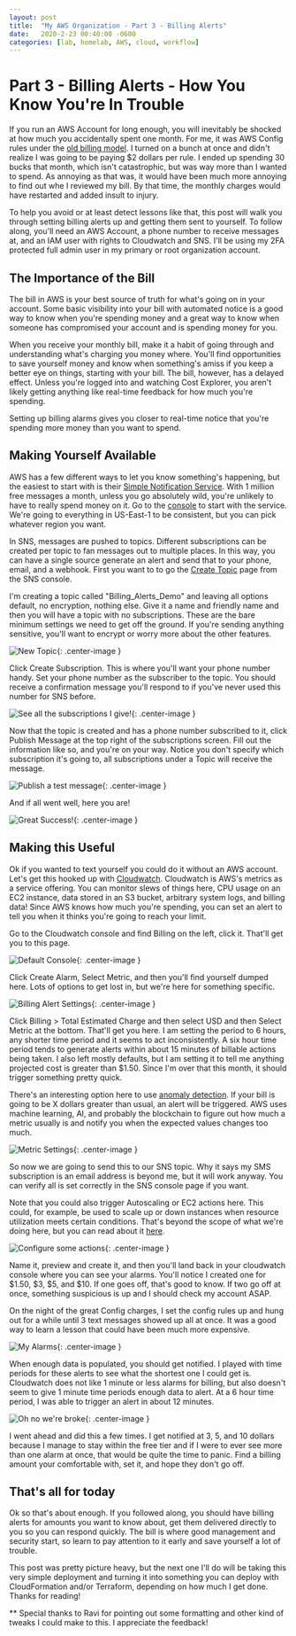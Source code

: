 ```yaml
---
layout: post
title:  "My AWS Organization - Part 3 - Billing Alerts"
date:   2020-2-23 00:40:00 -0600
categories: [lab, homelab, AWS, cloud, workflow]
---
```


# Part 3 - Billing Alerts - How You Know You're In Trouble

If you run an AWS Account for long enough, you will inevitably be shocked at how much you accidentally spent one month. For me, it was AWS Config rules under the [old billing model](https://aws.amazon.com/blogs/aws/new-updated-pay-per-use-pricing-model-for-aws-config-rules/). I turned on a bunch at once and didn't realize I was going to be paying $2 dollars per rule. I ended up spending 30 bucks that month, which isn't catastrophic, but was way more than I wanted to spend. As annoying as that was, it would have been much more annoying to find out whe I reviewed my bill. By that time, the monthly charges would have restarted and added insult to injury.  

To help you avoid or at least detect lessons like that, this post will walk you through setting billing alerts up and getting them sent to yourself. To follow along, you'll need an AWS Account, a phone number to receive messages at, and an IAM user with rights to Cloudwatch and SNS. I'll be using my 2FA protected full admin user in my primary or root organization account.


## The Importance of the Bill

The bill in AWS is your best source of truth for what's going on in your account. Some basic visibility into your bill with automated notice is a good way to know when you're spending money and a great way to know when someone has compromised your account and is spending money for you. 

When you receive your monthly bill, make it a habit of going through and understanding what's charging you money where. You'll find opportunities to save yourself money and know when something's amiss if you keep a better eye on things, starting with your bill. The bill, however, has a delayed effect. Unless you're logged into and watching Cost Explorer, you aren't likely getting anything like real-time feedback for how much you're spending. 

Setting up billing alarms gives you closer to real-time notice that you're spending more money than you want to spend.

## Making Yourself Available

AWS has a few different ways to let you know something's happening, but the easiest to start with is their [Simple Notification Service](https://aws.amazon.com/sns/). With 1 million free messages a month, unless you go absolutely wild, you're unlikely to have to really spend money on it. Go to the [console](https://us-east-1.console.aws.amazon.com/sns/v3/home) to start with the service. We're going to everything in US-East-1 to be consistent, but you can pick whatever region you want.

In SNS, messages are pushed to topics. Different subscriptions can be created per topic to fan messages out to multiple places. In this way, you can have a single source generate an alert and send that to your phone, email, and a webhook. First you want to to go the [Create Topic](https://console.aws.amazon.com/sns/v3/home?region=us-east-1#/create-topic) page from the SNS console.

I'm creating a topic called "Billing_Alerts_Demo" and leaving all options default, no encryption, nothing else. Give it a name and friendly name and then you will have a topic with no subscriptions. These are the bare minimum settings we need to get off the ground. If you're sending anything sensitive, you'll want to encrypt or worry more about the other features. 

![New Topic]({{site.url}}/images/new_topic.png){: .center-image }


Click Create Subscription. This is where you'll want your phone number handy. Set your phone number as the subscriber to the topic. You should receive a confirmation message you'll respond to if you've never used this number for SNS before. 

![See all the subscriptions I give!]({{site.url}}/images/sns_subscription.png){: .center-image }


Now that the topic is created and has a phone number subscribed to it, click Publish Message at the top right of the subscriptions screen. Fill out the information like so, and you're on your way. Notice you don't specify which subscription it's going to, all subscriptions under a Topic will receive the message.  

![Publish a test message]({{site.url}}/images/test_publish.png){: .center-image }


And if all went well, here you are!

![Great Success!]({{site.url}}/images/text.png){: .center-image }


## Making this Useful

Ok if you wanted to text yourself you could do it without an AWS account. Let's get this hooked up with [Cloudwatch](https://aws.amazon.com/cloudwatch/). Cloudwatch is AWS's metrics as a service offering. You can monitor slews of things here, CPU usage on an EC2 instance, data stored in an S3 bucket, arbitrary system logs, and billing data! Since AWS knows how much you're spending, you can set an alert to tell you when it thinks you're going to reach your limit. 

Go to the Cloudwatch console and find Billing on the left, click it. That'll get you to this page. 

![Default Console]({{site.url}}/images/billing0.png){: .center-image }


Click Create Alarm, Select Metric, and then you'll find yourself dumped here. Lots of options to get lost in, but we're here for something specific. 

![Billing Alert Settings]({{site.url}}/images/billing1.png){: .center-image }


Click Billing > Total Estimated Charge and then select USD and then Select Metric at the bottom. That'll get you here. I am setting the period to 6 hours, any shorter time period and it seems to act inconsistently. A six hour time period tends to generate alerts within about 15 minutes of billable actions being taken. I also left mostly defaults, but I am setting it to tell me anything projected cost is greater than $1.50. Since I'm over that this month, it should trigger something pretty quick.

There's an interesting option here to use [anomaly detection](https://aws.amazon.com/blogs/aws/new-amazon-cloudwatch-anomaly-detection/). If your bill is going to be X dollars greater than usual, an alert will be triggered. AWS uses machine learning, AI, and probably the blockchain to figure out how much a metric usually is and notify you when the expected values changes too much.

![Metric Settings]({{site.url}}/images/billing_metric.png){: .center-image }


So now we are going to send this to our SNS topic. Why it says my SMS subscription is an email address is beyond me, but it will work anyway. You can verify all is set correctly in the SNS console page if you want. 

Note that you could also trigger Autoscaling or EC2 actions here. This could, for example, be used to scale up or down instances when resource utilization meets certain conditions. That's beyond the scope of what we're doing here, but you can read about it [here](https://docs.aws.amazon.com/autoscaling/ec2/userguide/as-instance-monitoring.html).

![Configure some actions]({{site.url}}/images/configure_actions.png){: .center-image }


Name it, preview and create it, and then you'll land back in your cloudwatch console where you can see your alarms. You'll notice I created one for $1.50, $3, $5, and $10. If one goes off, that's good to know. If two go off at once, something suspicious is up and I should check my account ASAP. 

On the night of the great Config charges, I set the config rules up and hung out for a while until 3 text messages showed up all at once. It was a good way to learn a lesson that could have been much more expensive.

![My Alarms]({{site.url}}/images/billing_alarms.png){: .center-image }


When enough data is populated, you should get notified. I played with time periods for these alerts to see what the shortest one I could get is. Cloudwatch does not like 1 minute or less alarms for billing, but also doesn't seem to give 1 minute time periods enough data to alert. At a 6 hour time period, I was able to trigger an alert in about 12 minutes. 

![Oh no we're broke]({{site.url}}/images/billing_text.png){: .center-image }


I went ahead and did this a few times. I get notified at 3, 5, and 10 dollars because I manage to stay within the free tier and if I were to ever see more than one alarm at once, that would be quite the time to panic. Find a billing amount your comfortable with, set it, and hope they don't go off. 


## That's all for today

Ok so that's about enough. If you followed along, you should have billing alerts for amounts you want to know about, get them delivered directly to you so you can respond quickly. The bill is where good management and security start, so learn to pay attention to it early and save yourself a lot of trouble.

This post was pretty picture heavy, but the next one I'll do will be taking this very simple deployment and turning it into something you can deploy with CloudFormation and/or Terraform, depending on how much I get done. Thanks for reading!

** Special thanks to Ravi for pointing out some formatting and other kind of tweaks I could make to this. I appreciate the feedback!
